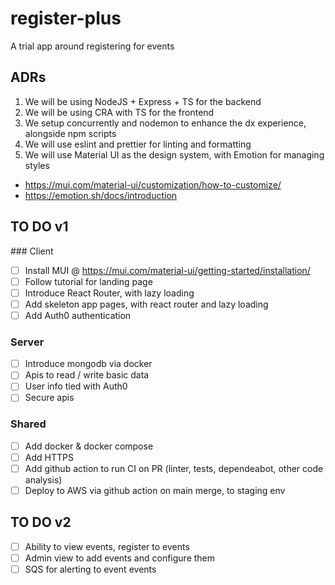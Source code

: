 # register-plus

A trial app around registering for events

## ADRs

1. We will be using NodeJS + Express + TS for the backend
2. We will be using CRA with TS for the frontend
3. We setup concurrently and nodemon to enhance the dx experience, alongside npm scripts
4. We will use eslint and prettier for linting and formatting
5. We will use Material UI as the design system, with Emotion for managing styles

- https://mui.com/material-ui/customization/how-to-customize/
- https://emotion.sh/docs/introduction

## TO DO v1

### Client

- [ ] Install MUI @ https://mui.com/material-ui/getting-started/installation/
- [ ] Follow tutorial for landing page
- [ ] Introduce React Router, with lazy loading
- [ ] Add skeleton app pages, with react router and lazy loading
- [ ] Add Auth0 authentication

### Server

- [ ] Introduce mongodb via docker
- [ ] Apis to read / write basic data
- [ ] User info tied with Auth0
- [ ] Secure apis

### Shared

- [ ] Add docker & docker compose
- [ ] Add HTTPS
- [ ] Add github action to run CI on PR (linter, tests, dependeabot, other code analysis)
- [ ] Deploy to AWS via github action on main merge, to staging env

## TO DO v2

- [ ] Ability to view events, register to events
- [ ] Admin view to add events and configure them
- [ ] SQS for alerting to event events
